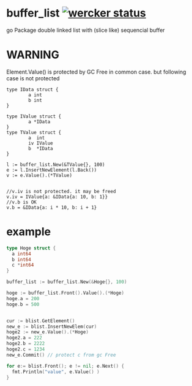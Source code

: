 # buffer_list [![wercker status](https://app.wercker.com/status/af71821c3a51e35a170766fdab30e1b8/s "wercker status")](https://app.wercker.com/project/bykey/af71821c3a51e35a170766fdab30e1b8)
go Package  double linked list with (slice like) sequencial buffer


# WARNING
Element.Value() is protected by GC Free in common case.
but following case is not protected


```gp
type IData struct {
        a int
        b int
}

type IValue struct {
        a *IData
}
type TValue struct {
        a  int
        iv IValue
        b  *IData
}

l := buffer_list.New(&TValue{}, 100)
e := l.InsertNewElement(l.Back())
v := e.Value().(*TValue)


//v.iv is not protected. it may be freed 
v.iv = IValue{a: &IData{a: 10, b: 1}}
//v.b is OK
v.b = &IData{a: i * 10, b: i + 1}

```


# example
```go
type Hoge struct {
  a int64
  b int64
  c *int64
}

buffer_list := buffer_list.New(&Hoge{}, 100)

hoge := buffer_list.Front().Value().(*Hoge)
hoge.a = 200
hoge.b = 500


cur := blist.GetElement()
new_e := blist.InsertNewElem(cur)
hoge2 := new_e.Value().(*Hoge)
hoge2.a = 222
hoge2.b = 2222
hoge2.c = 1234
new_e.Commit() // protect c from gc Free

for e:= blist.Front(); e != nil; e.Next() {
  fmt.Println("value", e.Value() )
}

```
